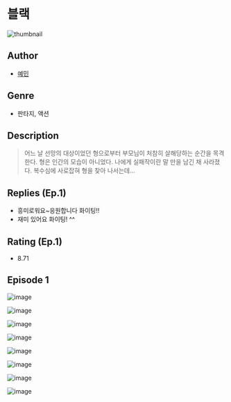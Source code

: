 # 블랙
![thumbnail](https://image-comic.pstatic.net/user_contents_data/challenge_comic/2023/05/24/366956/upload_7293635006842286386_480x623.jpeg)

## Author
- [예민](https://comic.naver.com/artistTitle?id=366956)

## Genre
- 판타지, 액션

## Description
> 어느 날 선망의 대상이었던 형으로부터 부모님이 처참히 살해당하는 순간을 목격한다. 형은 인간의 모습이 아니었다. 나에게 실패작이란 말 만을 남긴 채 사라졌다. 복수심에 사로잡혀 형을 찾아 나서는데...

## Replies (Ep.1)
- 흥미로워요~응원합니다 화이팅!!
- 재미 있어요 화이팅! ^^

## Rating (Ep.1)
- 8.71

## Episode 1
![image](https://image-comic.pstatic.net/user_contents_data/challenge_comic/2023/05/24/366956/upload_7293915386518921781.jpeg)

![image](https://image-comic.pstatic.net/user_contents_data/challenge_comic/2023/05/24/366956/upload_4134925889030009144.jpeg)

![image](https://image-comic.pstatic.net/user_contents_data/challenge_comic/2023/05/24/366956/upload_3760560885143331429.jpeg)

![image](https://image-comic.pstatic.net/user_contents_data/challenge_comic/2023/05/24/366956/upload_3486407559818522979.jpeg)

![image](https://image-comic.pstatic.net/user_contents_data/challenge_comic/2023/05/24/366956/upload_3559032523347538018.jpeg)

![image](https://image-comic.pstatic.net/user_contents_data/challenge_comic/2023/05/24/366956/upload_7147271309586086192.jpeg)

![image](https://image-comic.pstatic.net/user_contents_data/challenge_comic/2023/05/24/366956/upload_7377566222603595831.jpeg)

![image](https://image-comic.pstatic.net/user_contents_data/challenge_comic/2023/05/24/366956/upload_3486743125596070198.jpeg)
